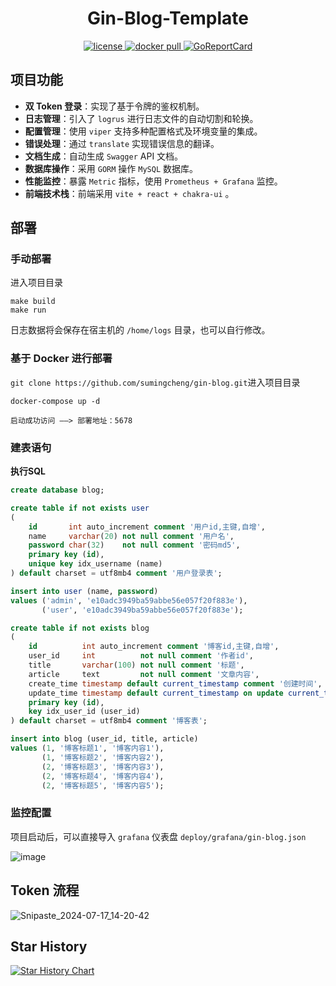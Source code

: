 <h1 align="center">Gin-Blog-Template</h1>
<p align="center">
  <a href="https://raw.githubusercontent.com/sumingcheng/gin-blog/main/LICENSE">
    <img src="https://img.shields.io/github/license/sumingcheng/gin-blog?color=brightgreen" alt="license">
  </a>
  <a href="https://hub.docker.com/repository/docker/smcroot/gin-blog">
    <img src="https://img.shields.io/docker/pulls/smcroot/gin-blog?color=brightgreen" alt="docker pull">
  </a>
  <a href="https://goreportcard.com/report/github.com/sumingcheng/gin-blog">
    <img src="https://goreportcard.com/badge/github.com/sumingcheng/gin-blog" alt="GoReportCard">
  </a>
</p>

## 项目功能
-  **双 Token 登录**：实现了基于令牌的鉴权机制。
-  **日志管理**：引入了 `logrus` 进行日志文件的自动切割和轮换。
-  **配置管理**：使用 `viper` 支持多种配置格式及环境变量的集成。
-  **错误处理**：通过 `translate` 实现错误信息的翻译。
-  **文档生成**：自动生成 `Swagger` API 文档。
-  **数据库操作**：采用 `GORM` 操作 `MySQL` 数据库。
-  **性能监控**：暴露 `Metric` 指标，使用 `Prometheus + Grafana` 监控。
-  **前端技术栈**：前端采用 `vite + react + chakra-ui` 。

## 部署
### 手动部署
进入项目目录

```
make build
make run
```

日志数据将会保存在宿主机的 `/home/logs` 目录，也可以自行修改。

### 基于 Docker 进行部署

`git clone https://github.com/sumingcheng/gin-blog.git`进入项目目录

```
docker-compose up -d
```

```
启动成功访问 ——> 部署地址：5678
```

### 建表语句
**执行SQL**

```sql
create database blog;

create table if not exists user
(
    id       int auto_increment comment '用户id,主键,自增',
    name     varchar(20) not null comment '用户名',
    password char(32)    not null comment '密码md5',
    primary key (id),
    unique key idx_username (name)
) default charset = utf8mb4 comment '用户登录表';

insert into user (name, password)
values ('admin', 'e10adc3949ba59abbe56e057f20f883e'),
       ('user', 'e10adc3949ba59abbe56e057f20f883e');

create table if not exists blog
(
    id          int auto_increment comment '博客id,主键,自增',
    user_id     int          not null comment '作者id',
    title       varchar(100) not null comment '标题',
    article     text         not null comment '文章内容',
    create_time timestamp default current_timestamp comment '创建时间',
    update_time timestamp default current_timestamp on update current_timestamp comment '最后修改时间',
    primary key (id),
    key idx_user_id (user_id)
) default charset = utf8mb4 comment '博客表';

insert into blog (user_id, title, article)
values (1, '博客标题1', '博客内容1'),
       (1, '博客标题2', '博客内容2'),
       (2, '博客标题3', '博客内容3'),
       (2, '博客标题4', '博客内容4'),
       (2, '博客标题5', '博客内容5');
```
### 监控配置

项目启动后，可以直接导入 `grafana` 仪表盘 `deploy/grafana/gin-blog.json` 

![image](https://github.com/user-attachments/assets/a3b15eea-dcf7-4ced-88da-4126d29e6190)


## Token 流程
![Snipaste_2024-07-17_14-20-42](https://github.com/user-attachments/assets/8cea318f-2302-4f19-b5a1-301714d1a00e)

## Star History

[![Star History Chart](https://api.star-history.com/svg?repos=sumingcheng/gin-blog-template&type=Timeline)](https://star-history.com/#sumingcheng/gin-blog-template&Timeline)

